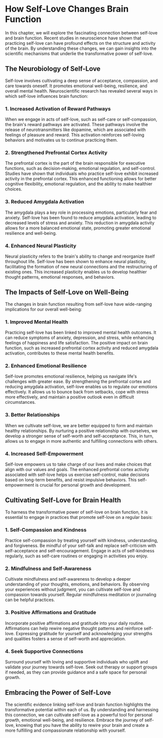# How Self-Love Changes Brain Function

In this chapter, we will explore the fascinating connection between self-love and brain function. Recent studies in neuroscience have shown that practicing self-love can have profound effects on the structure and activity of the brain. By understanding these changes, we can gain insights into the scientific mechanisms that underlie the transformative power of self-love.

## The Neurobiology of Self-Love

Self-love involves cultivating a deep sense of acceptance, compassion, and care towards oneself. It promotes emotional well-being, resilience, and overall mental health. Neuroscientific research has revealed several ways in which self-love influences brain function:

### 1\. Increased Activation of Reward Pathways

When we engage in acts of self-love, such as self-care or self-compassion, the brain's reward pathways are activated. These pathways involve the release of neurotransmitters like dopamine, which are associated with feelings of pleasure and reward. This activation reinforces self-loving behaviors and motivates us to continue practicing them.

### 2\. Strengthened Prefrontal Cortex Activity

The prefrontal cortex is the part of the brain responsible for executive functions, such as decision-making, emotional regulation, and self-control. Studies have shown that individuals who practice self-love exhibit increased activity in the prefrontal cortex. This enhanced functioning allows for better cognitive flexibility, emotional regulation, and the ability to make healthier choices.

### 3\. Reduced Amygdala Activation

The amygdala plays a key role in processing emotions, particularly fear and anxiety. Self-love has been found to reduce amygdala activation, leading to decreased levels of stress and anxiety. This reduction in amygdala activity allows for a more balanced emotional state, promoting greater emotional resilience and well-being.

### 4\. Enhanced Neural Plasticity

Neural plasticity refers to the brain's ability to change and reorganize itself throughout life. Self-love has been shown to enhance neural plasticity, facilitating the formation of new neural connections and the restructuring of existing ones. This increased plasticity enables us to develop healthier thought patterns, emotional responses, and behaviors.

## The Impacts of Self-Love on Well-Being

The changes in brain function resulting from self-love have wide-ranging implications for our overall well-being:

### 1\. Improved Mental Health

Practicing self-love has been linked to improved mental health outcomes. It can reduce symptoms of anxiety, depression, and stress, while enhancing feelings of happiness and life satisfaction. The positive impact on brain function, such as increased prefrontal cortex activity and reduced amygdala activation, contributes to these mental health benefits.

### 2\. Enhanced Emotional Resilience

Self-love promotes emotional resilience, helping us navigate life's challenges with greater ease. By strengthening the prefrontal cortex and reducing amygdala activation, self-love enables us to regulate our emotions effectively. It allows us to bounce back from setbacks, cope with stress more effectively, and maintain a positive outlook even in difficult circumstances.

### 3\. Better Relationships

When we cultivate self-love, we are better equipped to form and maintain healthy relationships. By nurturing a positive relationship with ourselves, we develop a stronger sense of self-worth and self-acceptance. This, in turn, allows us to engage in more authentic and fulfilling connections with others.

### 4\. Increased Self-Empowerment

Self-love empowers us to take charge of our lives and make choices that align with our values and goals. The enhanced prefrontal cortex activity associated with self-love helps us exercise self-control, make decisions based on long-term benefits, and resist impulsive behaviors. This self-empowerment is crucial for personal growth and development.

## Cultivating Self-Love for Brain Health

To harness the transformative power of self-love on brain function, it is essential to engage in practices that promote self-love on a regular basis:

### 1\. Self-Compassion and Kindness

Practice self-compassion by treating yourself with kindness, understanding, and forgiveness. Be mindful of your self-talk and replace self-criticism with self-acceptance and self-encouragement. Engage in acts of self-kindness regularly, such as self-care routines or engaging in activities you enjoy.

### 2\. Mindfulness and Self-Awareness

Cultivate mindfulness and self-awareness to develop a deeper understanding of your thoughts, emotions, and behaviors. By observing your experiences without judgment, you can cultivate self-love and compassion towards yourself. Regular mindfulness meditation or journaling can be helpful practices.

### 3\. Positive Affirmations and Gratitude

Incorporate positive affirmations and gratitude into your daily routine. Affirmations can help rewire negative thought patterns and reinforce self-love. Expressing gratitude for yourself and acknowledging your strengths and qualities fosters a sense of self-worth and appreciation.

### 4\. Seek Supportive Connections

Surround yourself with loving and supportive individuals who uplift and validate your journey towards self-love. Seek out therapy or support groups if needed, as they can provide guidance and a safe space for personal growth.

## Embracing the Power of Self-Love

The scientific evidence linking self-love and brain function highlights the transformative potential within each of us. By understanding and harnessing this connection, we can cultivate self-love as a powerful tool for personal growth, emotional well-being, and resilience. Embrace the journey of self-love, knowing that you have the ability to rewire your brain and create a more fulfilling and compassionate relationship with yourself.
